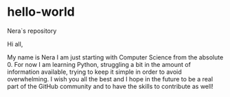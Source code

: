 # hello-world
Nera`s repository

Hi all, 

My name is Nera
I am just starting with Computer Science from the absolute 0.
For now I am learning Python, struggling a bit in the amount of information available, trying to keep it simple in order to avoid overwhelming.
I wish you all the best and I hope in the future to be a real part of the GitHub community and to have the skills to contribute as well!
